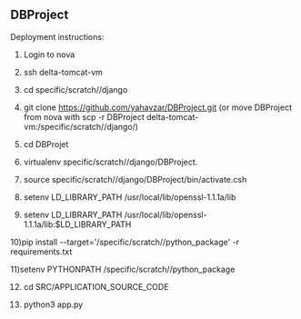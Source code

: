 ## DBProject


Deployment instructions:

1) Login to nova

2) ssh delta-tomcat-vm

3) cd specific/scratch/<userName>/django
4) git clone https://github.com/yahavzar/DBProject.git (or move DBProject from nova with
        scp -r DBProject delta-tomcat-vm:/specific/scratch/<userName>/django/)
        
5) cd DBProjet

6) virtualenv specific/scratch/<userName>/django/DBProject.

7) source specific/scratch/<userName>/django/DBProject/bin/activate.csh

8) setenv LD_LIBRARY_PATH /usr/local/lib/openssl-1.1.1a/lib

9) setenv LD_LIBRARY_PATH /usr/local/lib/openssl-1.1.1a/lib:$LD_LIBRARY_PATH

10)pip install --target='/specific/scratch/<userName>/python_package' -r requirements.txt

11)setenv PYTHONPATH /specific/scratch/<userName>/python_package

12) cd SRC/APPLICATION_SOURCE_CODE

13) python3 app.py
